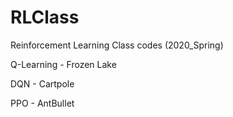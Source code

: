 # RLClass
Reinforcement Learning Class codes (2020_Spring)

Q-Learning -	Frozen Lake

DQN -	Cartpole

PPO -	AntBullet
